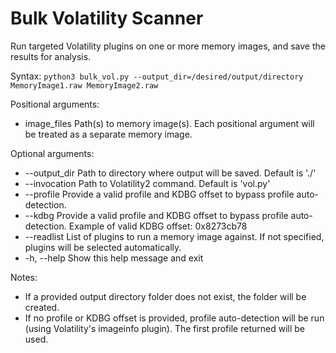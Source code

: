 Bulk Volatility Scanner
=======================

Run targeted Volatility plugins on one or more memory images, and save the results for analysis.

Syntax: `python3 bulk_vol.py --output_dir=/desired/output/directory MemoryImage1.raw MemoryImage2.raw`

Positional arguments:
-  image_files     Path(s) to memory image(s). Each positional argument will be treated as a separate memory image.

Optional arguments:
-  --output_dir    Path to directory where output will be saved. Default is './'
-  --invocation    Path to Volatility2 command. Default is 'vol.py'
-  --profile       Provide a valid profile and KDBG offset to bypass profile auto-detection.
-  --kdbg          Provide a valid profile and KDBG offset to bypass profile auto-detection. Example of valid KDBG offset: 0x8273cb78 
-  --readlist      List of plugins to run a memory image against. If not specified, plugins will be selected automatically.
-  -h, --help      Show this help message and exit


Notes:
- If a provided output directory folder does not exist, the folder will be created.
- If no profile or KDBG offset is provided, profile auto-detection will be run (using Volatility's imageinfo plugin). The first profile returned will be used.
